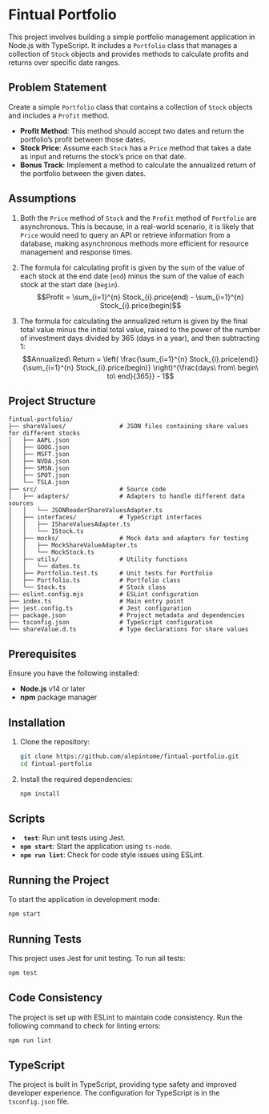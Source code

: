 # Fintual Portfolio

This project involves building a simple portfolio management application in Node.js with TypeScript. It includes a `Portfolio` class that manages a collection of `Stock` objects and provides methods to calculate profits and returns over specific date ranges.

## Problem Statement

Create a simple `Portfolio` class that contains a collection of `Stock` objects and includes a `Profit` method.

- **Profit Method**: This method should accept two dates and return the portfolio’s profit between those dates.
- **Stock Price**: Assume each `Stock` has a `Price` method that takes a date as input and returns the stock’s price on that date.
- **Bonus Track**: Implement a method to calculate the annualized return of the portfolio between the given dates.

## Assumptions
1. Both the `Price` method of `Stock` and the `Profit` method of `Portfolio` are asynchronous. This is because, in a real-world scenario, it is likely that `Price` would need to query an API or retrieve information from a database, making asynchronous methods more efficient for resource management and response times.

2. The formula for calculating profit is given by the sum of the value of each stock at the end date (`end`) minus the sum of the value of each stock at the start date (`begin`). $$Profit = \sum_{i=1}^{n} Stock_{i}.price(end) - \sum_{i=1}^{n} Stock_{i}.price(begin)$$

3. The formula for calculating the annualized return is given by the final total value minus the initial total value, raised to the power of the number of investment days divided by 365 (days in a year), and then subtracting 1:$$Annualized\ Return = \left( \frac{\sum_{i=1}^{n} Stock_{i}.price(end)}{\sum_{i=1}^{n} Stock_{i}.price(begin)} \right)^{\frac{days\ from\ begin\ to\ end}{365}} - 1$$


## Project Structure

```plaintext
fintual-portfolio/
├── shareValues/               # JSON files containing share values for different stocks
│   ├── AAPL.json
│   ├── GOOG.json
│   ├── MSFT.json
│   ├── NVDA.json
│   ├── SMSN.json
│   ├── SPOT.json
│   └── TSLA.json
├── src/                       # Source code
│   ├── adapters/              # Adapters to handle different data sources
│   │   └── JSONReaderShareValuesAdapter.ts
│   ├── interfaces/            # TypeScript interfaces
│   │   ├── IShareValuesAdapter.ts
│   │   └── IStock.ts
│   ├── mocks/                 # Mock data and adapters for testing
│   │   ├── MockShareValueAdapter.ts
│   │   └── MockStock.ts
│   ├── utils/                 # Utility functions
│   │   └── dates.ts
│   ├── Portfolio.test.ts      # Unit tests for Portfolio
│   ├── Portfolio.ts           # Portfolio class
│   └── Stock.ts               # Stock class
├── eslint.config.mjs          # ESLint configuration
├── index.ts                   # Main entry point
├── jest.config.ts             # Jest configuration
├── package.json               # Project metadata and dependencies
├── tsconfig.json              # TypeScript configuration
└── shareValue.d.ts            # Type declarations for share values
```

## Prerequisites

Ensure you have the following installed:

- **Node.js** v14 or later
- **npm** package manager

## Installation

1. Clone the repository:

   ```bash
   git clone https://github.com/alepintome/fintual-portfolio.git
   cd fintual-portfolio
   ```

2. Install the required dependencies:

   ```bash
   npm install
   ```

## Scripts

- **` test`**: Run unit tests using Jest.
- **`npm start`**: Start the application using `ts-node`.
- **`npm run lint`**: Check for code style issues using ESLint.

## Running the Project

To start the application in development mode:

```bash
npm start
```

## Running Tests

This project uses Jest for unit testing. To run all tests:

```bash
npm test
```

## Code Consistency

The project is set up with ESLint to maintain code consistency. Run the following command to check for linting errors:

```bash
npm run lint
```

## TypeScript

The project is built in TypeScript, providing type safety and improved developer experience. The configuration for TypeScript is in the `tsconfig.json` file.


